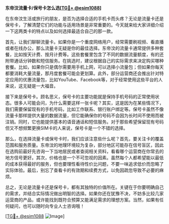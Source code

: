 **东帝汶流量卡/保号卡怎么选[[TG💪+ @esim1088](https://t.me/s/esim1088)]**

在东帝汶生活或旅行的朋友，是否为选择合适的手机卡而头疼？无论是流量卡还是保号卡，了解清楚它们的功能与适用场景是非常重要的。今天就来给大家详细介绍一下这两类卡的特点以及如何选择最适合自己的那一款。

首先，让我们聊聊流量卡。如果你是一个重度网络用户，经常需要刷视频、看直播或者在线办公，那么流量卡无疑是你的最佳选择。东帝汶的流量卡通常提供多种套餐，比如按天计费、按月计费等。这些套餐里包含了不同的数据流量额度，有的还附带通话分钟数和短信服务。在挑选时，建议根据自己的实际需求来决定购买哪种套餐。比如，如果你只是偶尔需要用手机上网，可以选择小流量包；但如果你每天都要消耗大量流量，那月度套餐可能会更划算。此外，部分运营商还会推出针对特定应用的优惠流量包，比如YouTube、Facebook等，对于经常使用这些平台的人来说，这无疑是一大福音。

接下来是保号卡。顾名思义，保号卡的主要功能就是保持手机号码的正常使用状态。很多人可能会问，为什么需要这样一张卡呢？其实，这是因为在某些情况下，我们需要保留现有的手机号码，比如工作联系、银行账户绑定等。保号卡虽然不像流量卡那样提供大量的数据流量，但它能确保你的号码不会因为长时间不使用而被注销。同时，它也能提供基本的语音通话和短信服务。对于那些希望保留现有号码但又不想频繁更换SIM卡的人来说，保号卡是一个不错的选择。

那么，在选择流量卡或保号卡时，我们应该注意些什么呢？首先，要关注卡的覆盖范围和服务质量。东帝汶的地理环境较为复杂，部分地区可能存在信号盲区，因此在选购前最好先咨询一下当地居民或者查阅相关资料，看看哪个运营商在你常去的地方信号更好。其次，价格也是一个不可忽视的因素。虽然每个人都希望能以最低的成本获得最好的服务，但也要理性看待性价比问题，不要一味追求低价而忽略了实际体验。最后，别忘了查看卡的有效期和续费方式，以免因疏忽导致不必要的麻烦。

总之，无论是流量卡还是保号卡，都有其独特的价值所在。关键在于你要明确自己的需求，并结合实际情况做出明智的选择。如果你还在犹豫不决，不妨多比较几家运营商的产品，或许能找到既符合预算又能满足需求的理想方案。当然，如果有任何疑问，也可以随时向专业人士咨询哦！

[[TG💪+ @esim1088](https://t.me/s/esim1088) ![Image](https://i.postimg.cc/4NQfJmqS/Snipaste-2025-05-13-00-14-12.png)]
